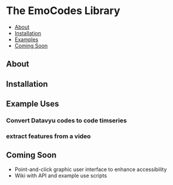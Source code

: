 # The EmoCodes Library
* [About](http://github.com/catcamacho/emocodes#About)
* [Installation](http://github.com/catcamacho/emocodes#Installation)
* [Examples](http://github.com/catcamacho/emocodes#Example)
* [Coming Soon](http://github.com/catcamacho/emocodes#Coming)

## About


## Installation


## Example Uses

### Convert Datavyu codes to code timseries

### extract features from a video

## Coming Soon
* Point-and-click graphic user interface to enhance accessibility
* Wiki with API and example use scripts
